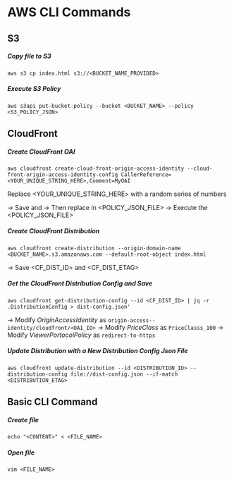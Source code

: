 # AWS CLI Commands

## S3

##### Copy file to S3

`aws s3 cp index.html s3://<BUCKET_NAME_PROVIDED>`

##### Execute S3 Policy

`aws s3api put-bucket-policy --bucket <BUCKET_NAME> --policy <S3_POLICY_JSON>`



## CloudFront

##### Create CloudFront OAI

`aws cloudfront create-cloud-front-origin-access-identity --cloud-front-origin-access-identity-config CallerReference=<YOUR_UNIQUE_STRING_HERE>,Comment=MyOAI`

Replace <YOUR_UNIQUE_STRING_HERE> with a random series of numbers

-> Save <ID> and <ETAG>
-> Then replace <OAI-ID> in <POLICY_JSON_FILE>
-> Execute the <POLICY_JSON_FILE>



##### Create CloudFront Distribution

`aws cloudfront create-distribution --origin-domain-name <BUCKET_NAME>.s3.amazonaws.com --default-root-object index.html`

-> Save <CF_DIST_ID> and <CF_DIST_ETAG>



##### Get the CloudFront Distribution Config and Save

`aws cloudfront get-distribution-config --id <CF_DIST_ID> | jq -r .DistributionConfig > dist-config.json'`

-> Modify *OriginAccessIdentity* as `origin-access--identity/cloudfront/<OAI_ID>`
-> Modify *PriceClass* as `PriceClasss_100`
-> Modify *ViewerPortocolPolicy* as `redirect-to-https`



##### Update Distribution with a New Distribution Config Json File

`aws cloudfront update-distribution --id <DISTRIBUTION_ID> --distribution-config file://dist-config.json --if-match <DISTRIBUTION_ETAG>`



## Basic CLI Command

##### Create file

`echo "<CONTENT>" < <FILE_NAME>`

##### Open file

`vim <FILE_NAME>`

